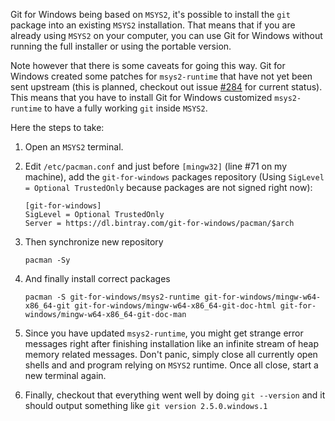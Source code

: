 Git for Windows being based on `MSYS2`, it's possible to install the `git` package into an existing `MSYS2` installation. That means that if you are already using `MSYS2` on your computer, you can use Git for Windows without running the full installer or using the portable version.

Note however that there is some caveats for going this way. Git for Windows created some patches for `msys2-runtime` that have not yet been sent upstream (this is planned, checkout out issue [#284](https://github.com/git-for-windows/git/issues/284) for current status). This means that you have to install Git for Windows customized `msys2-runtime` to have a fully working `git` inside `MSYS2`.

Here the steps to take:

 1. Open an `MSYS2` terminal.
 2. Edit `/etc/pacman.conf` and just before `[mingw32]` (line #71 on my machine), add the `git-for-windows` packages repository (Using `SigLevel = Optional TrustedOnly` because packages are not signed right now):
        
        [git-for-windows]
        SigLevel = Optional TrustedOnly
        Server = https://dl.bintray.com/git-for-windows/pacman/$arch 

 3. Then synchronize new repository
      
        pacman -Sy

 4. And finally install correct packages

        pacman -S git-for-windows/msys2-runtime git-for-windows/mingw-w64-x86_64-git git-for-windows/mingw-w64-x86_64-git-doc-html git-for-windows/mingw-w64-x86_64-git-doc-man

 5. Since you have updated `msys2-runtime`, you might get strange error messages right after finishing installation like an infinite stream of heap memory related messages. Don't panic, simply close all currently open shells and and program relying on `MSYS2` runtime. Once all close, start a new terminal again. 

 6. Finally, checkout that everything went well by doing `git --version` and it should output something like `git version 2.5.0.windows.1`
